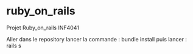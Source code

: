 ruby_on_rails
=============

Projet Ruby_on_rails INF4041


Aller dans le repository
lancer la commande : bundle install
puis lancer : rails s
